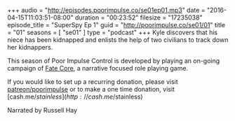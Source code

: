 +++
audio = "http://episodes.poorimpulse.co/se01ep01.mp3"
date = "2016-04-15T11:03:51-08:00"
duration = "00:23:52"
filesize = "17235038"
episode_title = "SuperSpy Ep 1"
guid = "http://poorimpulse.co/se01/01"
title = "01"
seasons = [ "se01" ]
type = "podcast"
+++
Kyle discovers that his niece has been kidnapped and enlists the help
of two civilians to track down her kidnappers. 
<!-- more -->
This season of Poor Impulse Control is developed by playing an on-going
campaign of [Fate Core](http://www.evilhat.com/home/fate-core/), a
narrative focused role playing game.
 
If you would like to set up a recurring donation, please
visit [patreon/poorimpulse](http://patreon.com/poorimpulse) or to make a
one time donation, visit [cash.me/$stainless](http://cash.me/$stainless)

Narrated by Russell Hay